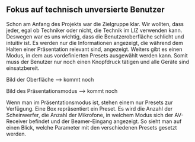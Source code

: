 ## Fokus auf technisch unversierte Benutzer

Schon am Anfang des Projekts war die Zielgruppe klar. Wir wollten, dass jeder, egal ob Techniker oder nicht, die Technik im LIZ verwenden kann. Deswegen war es uns wichtig, dass die Benutzeroberfläche schlicht und intuitiv ist. Es werden nur die Informationen angezeigt, die während dem Halten einer Präsentation relevant sind, angezeigt. Weiters gibt es einen Modus, in dem aus vordefinierten Presets ausgewählt werden kann. Somit muss der Benutzer nur noch einen Knopfdruck tätigen und alle Geräte sind einsatzbereit.

Bild der Oberfläche --> kommt noch

Bild des Präsentationsmodus --> kommt noch

Wenn man im Präsentationsmodus ist, stehen einem nur Presets zur Verfügung. Eine Box repräsentiert ein Preset. Es wird die Anzahl der Scheinwerfer, die Anzahl der Mikrofone, in welchem Modus sich der AV-Receiver befindet und der Beamer-Eingang angezeigt. So sieht man auf einen Blick, welche Parameter mit den verschiedenen Presets gesetzt werden.
